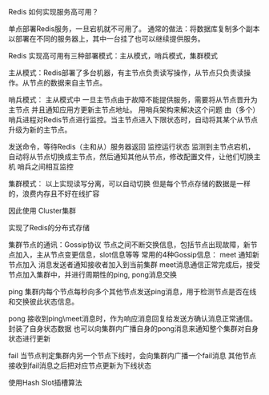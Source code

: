 Redis 如何实现服务高可用？

单点部署Redis服务，一旦宕机就不可用了。
通常的做法：将数据库复制多个副本以部署在不同的服务器上，其中一台挂了也可以继续提供服务。

Redis 实现高可用有三种部署模式：主从模式，哨兵模式，集群模式

主从模式：Redis部署了多台机器，有主节点负责读写操作，从节点只负责读操作。从节点的数据来自主节点。

哨兵模式：
主从模式中 一旦主节点由于故障不能提供服务，需要将从节点晋升为主节点 并且通知应用方更新主节点地址。
用哨兵架构来解决这个问题
由（多个）哨兵进程对Redis节点进行监控。当主节点进入下限状态时，自动将其某个从节点升级为新的主节点。


发送命令，等待Redis（主和从）服务器返回 监控运行状态
监测到主节点宕机，自动将从节点切换成主节点，然后通知其他从节点，修改配置文件，让他们切换主机
哨兵之间相互监控

集群模式：
以上实现读写分离，可以自动切换
但是每个节点存储的数据是一样的，浪费内存且不好在线扩容

因此使用 Cluster集群

实现了Redis的分布式存储

集群节点的通讯：Gossip协议
节点之间不断交换信息，包括节点出现故障，新节点加入，主从节点变更信息，slot信息等等
常用的4种Gossip信息：
meet
通知新节点加入
消息发送者通知接收者加入到当前集群
meet消息通信正常完成后，接受节点加入集群中，并进行周期性的ping, pong消息交换

ping
集群内每个节点每秒向多个其他节点发送ping消息，用于检测节点是否在线和交换彼此状态信息。

pong
接收到ping\meet消息时，作为响应消息回复给发送方确认消息正常通信。
封装了自身状态数据
也可以向集群内广播自身的pong消息来通知整个集群对自身状态进行更新

fail
当节点判定集群内另一个节点下线时，会向集群内广播一个fail消息
其他节点接收到fail消息之后把对应节点更新为下线状态

使用Hash Slot插槽算法
